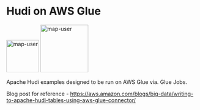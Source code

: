 # Hudi on AWS Glue

<img width="85" alt="map-user" src="https://img.shields.io/badge/views-505-green"> <img width="125" alt="map-user" src="https://img.shields.io/badge/unique visits-134-green">

Apache Hudi examples designed to be run on AWS Glue via. Glue Jobs.

Blog post for reference - https://aws.amazon.com/blogs/big-data/writing-to-apache-hudi-tables-using-aws-glue-connector/
